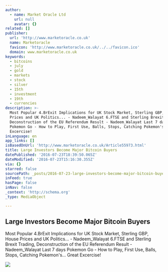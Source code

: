 ```yaml
---
author:
  - name: Market Oracle Ltd
    url: null
    avatar: {}
related: []
publisher:
  url: 'http://www.marketoracle.co.uk'
  name: Marketoracle
  favicon: 'http://www.marketoracle.co.uk/../../favicon.ico'
  domain: www.marketoracle.co.uk
keywords:
  - bitcoins
  - july
  - gold
  - markets
  - stock
  - silver
  - 15th
  - investment
  - 19th
  - currencies
description: >-
  Most Popular 4.BrExit Implications for UK Stock Market, Sterling GBP, House
  Prices and UK Politics... - Nadeem_Walayat 6.FTSE and Sterling Brexit Trading,
  Deconstruction of the EU Referendum Result - Nadeem_Walayat Last 7 days
  Pokemon Go - How to Play, First Use, Balls, Stops, Catching Pokemon's... Great
  Excercise!
inLanguage: en
app_links: []
isBasedOnUrl: 'http://www.marketoracle.co.uk/Article55973.html'
title: Large Investors Become Major Bitcoin Buyers
datePublished: '2016-07-23T18:39:50.065Z'
dateModified: '2016-07-23T15:16:30.355Z'
via: {}
starred: false
sourcePath: _posts/2016-07-23-large-investors-become-major-bitcoin-buyers.md
inFeed: true
hasPage: false
inNav: false
_context: 'http://schema.org'
_type: MediaObject

---
```

<article style=""><h1>Large Investors Become Major Bitcoin Buyers</h1><p>Most Popular 4.BrExit Implications for UK Stock Market, Sterling GBP, House Prices and UK Politics... - Nadeem_Walayat 6.FTSE and Sterling Brexit Trading, Deconstruction of the EU Referendum Result - Nadeem_Walayat Last 7 days Pokemon Go - How to Play, First Use, Balls, Stops, Catching Pokemon's... Great Excercise!</p><img src="http://www.marketoracle.co.uk/images/2016/July/bitcoin.png" /></article>